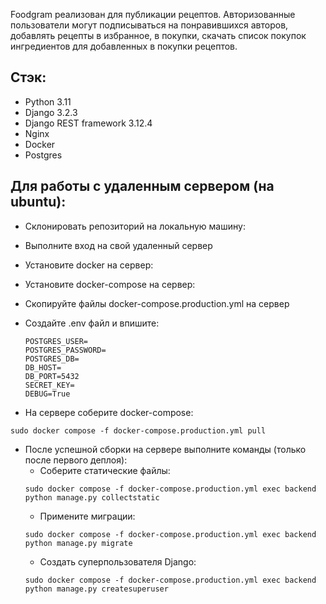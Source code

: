 Foodgram реализован для публикации рецептов. Авторизованные пользователи
могут подписываться на понравившихся авторов, добавлять рецепты в избранное,
в покупки, скачать список покупок ингредиентов для добавленных в покупки
рецептов.

## Стэк:

- Python 3.11
- Django 3.2.3
- Django REST framework 3.12.4
- Nginx
- Docker
- Postgres

## Для работы с удаленным сервером (на ubuntu):
* Склонировать репозиторий на локальную машину:
* Выполните вход на свой удаленный сервер
* Установите docker на сервер:
* Установите docker-compose на сервер:
* Скопируйте файлы docker-compose.production.yml на сервер
* Cоздайте .env файл и впишите:
    ```
    POSTGRES_USER=
    POSTGRES_PASSWORD=
    POSTGRES_DB=
    DB_HOST=
    DB_PORT=5432
    SECRET_KEY=
    DEBUG=True
    ```

* На сервере соберите docker-compose:
```
sudo docker compose -f docker-compose.production.yml pull
```
* После успешной сборки на сервере выполните команды (только после первого деплоя):
    - Соберите статические файлы:
    ```
    sudo docker compose -f docker-compose.production.yml exec backend python manage.py collectstatic
    ```
    - Примените миграции:
    ```
    sudo docker compose -f docker-compose.production.yml exec backend python manage.py migrate
    ```
    - Создать суперпользователя Django:
    ```
    sudo docker compose -f docker-compose.production.yml exec backend python manage.py createsuperuser
    ```
